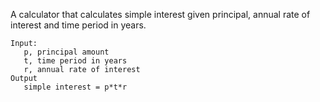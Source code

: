 A calculator that calculates simple interest given principal, annual rate of interest and time period in years.<br/>
```
Input:
   p, principal amount
   t, time period in years
   r, annual rate of interest
Output
   simple interest = p*t*r
```
